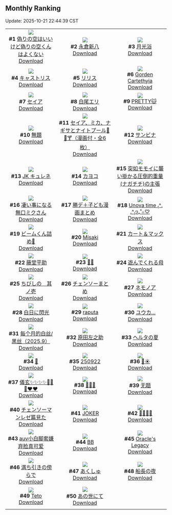 ## Monthly Ranking
Update: 2025-10-21 22:44:39 CST

|      |      |      |
| :----: | :----: | :----: |
| ![](https://i.pixiv.re/c/240x480/img-master/img/2025/09/23/00/00/20/135422375_p0_master1200.jpg)<br>**#1** [偽りの空はいいけど偽りの空くんはよくない](https://www.pixiv.net/artworks/135422375)<br>[Download](https://i.pixiv.re/img-original/img/2025/09/23/00/00/20/135422375_p0.jpg) | ![](https://i.pixiv.re/c/240x480/img-master/img/2025/09/23/00/09/04/135423145_p0_master1200.jpg)<br>**#2** [永倉新八](https://www.pixiv.net/artworks/135423145)<br>[Download](https://i.pixiv.re/img-original/img/2025/09/23/00/09/04/135423145_p0.jpg) | ![](https://i.pixiv.re/c/240x480/img-master/img/2025/09/22/01/53/48/135384622_p0_master1200.jpg)<br>**#3** [月光浴](https://www.pixiv.net/artworks/135384622)<br>[Download](https://i.pixiv.re/img-original/img/2025/09/22/01/53/48/135384622_p0.jpg) |
| ![](https://i.pixiv.re/c/240x480/img-master/img/2025/09/23/11/08/22/135436584_p0_master1200.jpg)<br>**#4** [キャストリス](https://www.pixiv.net/artworks/135436584)<br>[Download](https://i.pixiv.re/img-original/img/2025/09/23/11/08/22/135436584_p0.png) | ![](https://i.pixiv.re/c/240x480/img-master/img/2025/09/23/14/36/03/135442027_p0_master1200.jpg)<br>**#5** [リリス](https://www.pixiv.net/artworks/135442027)<br>[Download](https://i.pixiv.re/img-original/img/2025/09/23/14/36/03/135442027_p0.jpg) | ![](https://i.pixiv.re/c/240x480/img-master/img/2025/09/22/20/59/35/135414079_p0_master1200.jpg)<br>**#6** [Gorden Cartethyia](https://www.pixiv.net/artworks/135414079)<br>[Download](https://i.pixiv.re/img-original/img/2025/09/22/20/59/35/135414079_p0.jpg) |
| ![](https://i.pixiv.re/c/240x480/img-master/img/2025/09/22/12/40/16/135400125_p0_master1200.jpg)<br>**#7** [セイア](https://www.pixiv.net/artworks/135400125)<br>[Download](https://i.pixiv.re/img-original/img/2025/09/22/12/40/16/135400125_p0.png) | ![](https://i.pixiv.re/c/240x480/img-master/img/2025/09/22/00/30/01/135386252_p0_master1200.jpg)<br>**#8** [白尾エリ](https://www.pixiv.net/artworks/135386252)<br>[Download](https://i.pixiv.re/img-original/img/2025/09/22/00/30/01/135386252_p0.jpg) | ![](https://i.pixiv.re/c/240x480/img-master/img/2025/09/23/18/09/34/135448250_p0_master1200.jpg)<br>**#9** [PRETTY🐱](https://www.pixiv.net/artworks/135448250)<br>[Download](https://i.pixiv.re/img-original/img/2025/09/23/18/09/34/135448250_p0.png) |
| ![](https://i.pixiv.re/c/240x480/img-master/img/2025/09/23/21/36/01/135456772_p0_master1200.jpg)<br>**#10** [無題](https://www.pixiv.net/artworks/135456772)<br>[Download](https://i.pixiv.re/img-original/img/2025/09/23/21/36/01/135456772_p0.jpg) | ![](https://i.pixiv.re/c/240x480/img-master/img/2025/09/22/08/00/27/135394904_p0_master1200.jpg)<br>**#11** [セイア、ミカ、ナギサとナイトプール🌴🌊🍸（漫画付・全6枚）](https://www.pixiv.net/artworks/135394904)<br>[Download](https://i.pixiv.re/img-original/img/2025/09/22/08/00/27/135394904_p0.jpg) | ![](https://i.pixiv.re/c/240x480/img-master/img/2025/09/24/00/51/07/135465891_p0_master1200.jpg)<br>**#12** [サンビナ](https://www.pixiv.net/artworks/135465891)<br>[Download](https://i.pixiv.re/img-original/img/2025/09/24/00/51/07/135465891_p0.jpg) |
| ![](https://i.pixiv.re/c/240x480/img-master/img/2025/09/23/19/06/59/135450343_p0_master1200.jpg)<br>**#13** [JK  キュレネ](https://www.pixiv.net/artworks/135450343)<br>[Download](https://i.pixiv.re/img-original/img/2025/09/23/19/06/59/135450343_p0.png) | ![](https://i.pixiv.re/c/240x480/img-master/img/2025/09/22/00/01/14/135384807_p0_master1200.jpg)<br>**#14** [カヨコ](https://www.pixiv.net/artworks/135384807)<br>[Download](https://i.pixiv.re/img-original/img/2025/09/22/00/01/14/135384807_p0.png) | ![](https://i.pixiv.re/c/240x480/img-master/img/2025/09/21/21/00/08/135375886_p0_master1200.jpg)<br>**#15** [突如モモイに襲い掛かる圧倒的重量(ナガチチ)の主張](https://www.pixiv.net/artworks/135375886)<br>[Download](https://i.pixiv.re/img-original/img/2025/09/21/21/00/08/135375886_p0.jpg) |
| ![](https://i.pixiv.re/c/240x480/img-master/img/2025/09/23/22/37/17/135459686_p0_master1200.jpg)<br>**#16** [凄い事になる無口ミクさん](https://www.pixiv.net/artworks/135459686)<br>[Download](https://i.pixiv.re/img-original/img/2025/09/23/22/37/17/135459686_p0.jpg) | ![](https://i.pixiv.re/c/240x480/img-master/img/2025/09/21/19/20/31/135371473_p0_master1200.jpg)<br>**#17** [勝デ＋子ども漫画まとめ](https://www.pixiv.net/artworks/135371473)<br>[Download](https://i.pixiv.re/img-original/img/2025/09/21/19/20/31/135371473_p0.jpg) | ![](https://i.pixiv.re/c/240x480/img-master/img/2025/09/23/01/00/07/135425179_p0_master1200.jpg)<br>**#18** [Unova time ₍^. .^₎Ⳋ₊˚⊹♡](https://www.pixiv.net/artworks/135425179)<br>[Download](https://i.pixiv.re/img-original/img/2025/09/23/01/00/07/135425179_p0.png) |
| ![](https://i.pixiv.re/c/240x480/img-master/img/2025/09/23/13/24/25/135440235_p0_master1200.jpg)<br>**#19** [ビームくん詰め🦈](https://www.pixiv.net/artworks/135440235)<br>[Download](https://i.pixiv.re/img-original/img/2025/09/23/13/24/25/135440235_p0.jpg) | ![](https://i.pixiv.re/c/240x480/img-master/img/2025/09/22/19/35/30/135410804_p0_master1200.jpg)<br>**#20** [Misaki](https://www.pixiv.net/artworks/135410804)<br>[Download](https://i.pixiv.re/img-original/img/2025/09/22/19/35/30/135410804_p0.jpg) | ![](https://i.pixiv.re/c/240x480/img-master/img/2025/09/21/00/31/07/135339708_p0_master1200.jpg)<br>**#21** [カート＆マックス](https://www.pixiv.net/artworks/135339708)<br>[Download](https://i.pixiv.re/img-original/img/2025/09/21/00/31/07/135339708_p0.jpg) |
| ![](https://i.pixiv.re/c/240x480/img-master/img/2025/09/25/00/00/19/135499134_p0_master1200.jpg)<br>**#22** [藤堂平助](https://www.pixiv.net/artworks/135499134)<br>[Download](https://i.pixiv.re/img-original/img/2025/09/25/00/00/19/135499134_p0.png) | ![](https://i.pixiv.re/c/240x480/img-master/img/2025/09/24/14/49/23/135480787_p0_master1200.jpg)<br>**#23** [🏰🧟](https://www.pixiv.net/artworks/135480787)<br>[Download](https://i.pixiv.re/img-original/img/2025/09/24/14/49/23/135480787_p0.jpg) | ![](https://i.pixiv.re/c/240x480/img-master/img/2025/09/23/17/42/00/135447109_p0_master1200.jpg)<br>**#24** [遊んでくれる母](https://www.pixiv.net/artworks/135447109)<br>[Download](https://i.pixiv.re/img-original/img/2025/09/23/17/42/00/135447109_p0.png) |
| ![](https://i.pixiv.re/c/240x480/img-master/img/2025/09/23/20/12/18/135452951_p0_master1200.jpg)<br>**#25** [ちびしの　其ノ壱](https://www.pixiv.net/artworks/135452951)<br>[Download](https://i.pixiv.re/img-original/img/2025/09/23/20/12/18/135452951_p0.jpg) | ![](https://i.pixiv.re/c/240x480/img-master/img/2025/09/23/14/19/24/135441649_p0_master1200.jpg)<br>**#26** [チェンソーまとめ](https://www.pixiv.net/artworks/135441649)<br>[Download](https://i.pixiv.re/img-original/img/2025/09/23/14/19/24/135441649_p0.jpg) | ![](https://i.pixiv.re/c/240x480/img-master/img/2025/09/23/21/34/57/135456714_p0_master1200.jpg)<br>**#27** [ネモノア](https://www.pixiv.net/artworks/135456714)<br>[Download](https://i.pixiv.re/img-original/img/2025/09/23/21/34/57/135456714_p0.jpg) |
| ![](https://i.pixiv.re/c/240x480/img-master/img/2025/09/23/11/45/26/135437532_p0_master1200.jpg)<br>**#28** [白日に閃光](https://www.pixiv.net/artworks/135437532)<br>[Download](https://i.pixiv.re/img-original/img/2025/09/23/11/45/26/135437532_p0.png) | ![](https://i.pixiv.re/c/240x480/img-master/img/2025/09/23/01/27/23/135426100_p0_master1200.jpg)<br>**#29** [raputa](https://www.pixiv.net/artworks/135426100)<br>[Download](https://i.pixiv.re/img-original/img/2025/09/23/01/27/23/135426100_p0.jpg) | ![](https://i.pixiv.re/c/240x480/img-master/img/2025/09/24/12/05/59/135477786_p0_master1200.jpg)<br>**#30** [ユウカ…](https://www.pixiv.net/artworks/135477786)<br>[Download](https://i.pixiv.re/img-original/img/2025/09/24/12/05/59/135477786_p0.png) |
| ![](https://i.pixiv.re/c/240x480/img-master/img/2025/09/23/23/08/28/135461112_p0_master1200.jpg)<br>**#31** [每个月的白丝/黑丝（2025.9）](https://www.pixiv.net/artworks/135461112)<br>[Download](https://i.pixiv.re/img-original/img/2025/09/23/23/08/28/135461112_p0.jpg) | ![](https://i.pixiv.re/c/240x480/img-master/img/2025/09/24/21/14/16/135492166_p0_master1200.jpg)<br>**#32** [原田左之助](https://www.pixiv.net/artworks/135492166)<br>[Download](https://i.pixiv.re/img-original/img/2025/09/24/21/14/16/135492166_p0.png) | ![](https://i.pixiv.re/c/240x480/img-master/img/2025/09/24/18/10/12/135485393_p0_master1200.jpg)<br>**#33** [ヘルタの夏](https://www.pixiv.net/artworks/135485393)<br>[Download](https://i.pixiv.re/img-original/img/2025/09/24/18/10/12/135485393_p0.jpg) |
| ![](https://i.pixiv.re/c/240x480/img-master/img/2025/09/23/00/00/11/135422316_p0_master1200.jpg)<br>**#34** [🐰](https://www.pixiv.net/artworks/135422316)<br>[Download](https://i.pixiv.re/img-original/img/2025/09/23/00/00/11/135422316_p0.png) | ![](https://i.pixiv.re/c/240x480/img-master/img/2025/09/22/21/05/43/135414522_p0_master1200.jpg)<br>**#35** [250922](https://www.pixiv.net/artworks/135414522)<br>[Download](https://i.pixiv.re/img-original/img/2025/09/22/21/05/43/135414522_p0.png) | ![](https://i.pixiv.re/c/240x480/img-master/img/2025/09/25/01/12/40/135502201_p0_master1200.jpg)<br>**#36** [🌙☀](https://www.pixiv.net/artworks/135502201)<br>[Download](https://i.pixiv.re/img-original/img/2025/09/25/01/12/40/135502201_p0.jpg) |
| ![](https://i.pixiv.re/c/240x480/img-master/img/2025/09/21/10/31/51/135354122_p0_master1200.jpg)<br>**#37** [儀玄✨✨✨✨🐤🐤🐤❤️❤️](https://www.pixiv.net/artworks/135354122)<br>[Download](https://i.pixiv.re/img-original/img/2025/09/21/10/31/51/135354122_p0.jpg) | ![](https://i.pixiv.re/c/240x480/img-master/img/2025/09/24/20/22/48/135490016_p0_master1200.jpg)<br>**#38** [💢💢💢](https://www.pixiv.net/artworks/135490016)<br>[Download](https://i.pixiv.re/img-original/img/2025/09/24/20/22/48/135490016_p0.png) | ![](https://i.pixiv.re/c/240x480/img-master/img/2025/09/21/15/05/59/135362031_p0_master1200.jpg)<br>**#39** [无题](https://www.pixiv.net/artworks/135362031)<br>[Download](https://i.pixiv.re/img-original/img/2025/09/21/15/05/59/135362031_p0.png) |
| ![](https://i.pixiv.re/c/240x480/img-master/img/2025/09/25/12/00/48/135470061_p0_master1200.jpg)<br>**#40** [チェンソーマンレゼ篇見た](https://www.pixiv.net/artworks/135470061)<br>[Download](https://i.pixiv.re/img-original/img/2025/09/25/12/00/48/135470061_p0.png) | ![](https://i.pixiv.re/c/240x480/img-master/img/2025/09/23/15/58/20/135444062_p0_master1200.jpg)<br>**#41** [JOKER](https://www.pixiv.net/artworks/135444062)<br>[Download](https://i.pixiv.re/img-original/img/2025/09/23/15/58/20/135444062_p0.png) | ![](https://i.pixiv.re/c/240x480/img-master/img/2025/09/24/00/00/25/135463492_p0_master1200.jpg)<br>**#42** [🐇🐇🐇🐇](https://www.pixiv.net/artworks/135463492)<br>[Download](https://i.pixiv.re/img-original/img/2025/09/24/00/00/25/135463492_p0.jpg) |
| ![](https://i.pixiv.re/c/240x480/img-master/img/2025/09/21/00/48/54/135342270_p0_master1200.jpg)<br>**#43** [auv小白脚套嫌弃脸真可爱](https://www.pixiv.net/artworks/135342270)<br>[Download](https://i.pixiv.re/img-original/img/2025/09/21/00/48/54/135342270_p0.jpg) | ![](https://i.pixiv.re/c/240x480/img-master/img/2025/09/24/19/25/00/135487780_p0_master1200.jpg)<br>**#44** [BB](https://www.pixiv.net/artworks/135487780)<br>[Download](https://i.pixiv.re/img-original/img/2025/09/24/19/25/00/135487780_p0.jpg) | ![](https://i.pixiv.re/c/240x480/img-master/img/2025/09/23/20/48/04/135342793_p0_master1200.jpg)<br>**#45** [Oracle's Legacy](https://www.pixiv.net/artworks/135342793)<br>[Download](https://i.pixiv.re/img-original/img/2025/09/23/20/48/04/135342793_p0.png) |
| ![](https://i.pixiv.re/c/240x480/img-master/img/2025/09/22/00/02/08/135384930_p0_master1200.jpg)<br>**#46** [満ち引きの傍らで](https://www.pixiv.net/artworks/135384930)<br>[Download](https://i.pixiv.re/img-original/img/2025/09/22/00/02/08/135384930_p0.jpg) | ![](https://i.pixiv.re/c/240x480/img-master/img/2025/09/23/18/05/52/135448139_p0_master1200.jpg)<br>**#47** [あくしゅ](https://www.pixiv.net/artworks/135448139)<br>[Download](https://i.pixiv.re/img-original/img/2025/09/23/18/05/52/135448139_p0.jpg) | ![](https://i.pixiv.re/c/240x480/img-master/img/2025/09/21/19/17/53/135371375_p0_master1200.jpg)<br>**#48** [船長の夜](https://www.pixiv.net/artworks/135371375)<br>[Download](https://i.pixiv.re/img-original/img/2025/09/21/19/17/53/135371375_p0.jpg) |
| ![](https://i.pixiv.re/c/240x480/img-master/img/2025/09/25/00/00/17/135499121_p0_master1200.jpg)<br>**#49** [Teto](https://www.pixiv.net/artworks/135499121)<br>[Download](https://i.pixiv.re/img-original/img/2025/09/25/00/00/17/135499121_p0.jpg) | ![](https://i.pixiv.re/c/240x480/img-master/img/2025/09/25/00/50/21/135501474_p0_master1200.jpg)<br>**#50** [あの世にて](https://www.pixiv.net/artworks/135501474)<br>[Download](https://i.pixiv.re/img-original/img/2025/09/25/00/50/21/135501474_p0.jpg) |
|      |
